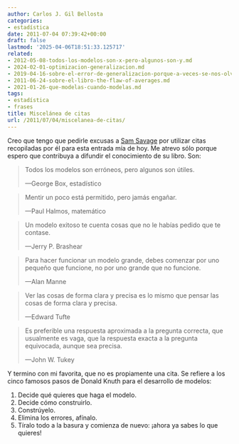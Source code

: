 ```yaml
---
author: Carlos J. Gil Bellosta
categories:
- estadística
date: 2011-07-04 07:39:42+00:00
draft: false
lastmod: '2025-04-06T18:51:33.125717'
related:
- 2012-05-08-todos-los-modelos-son-x-pero-algunos-son-y.md
- 2024-02-01-optimizacion-generalizacion.md
- 2019-04-16-sobre-el-error-de-generalizacion-porque-a-veces-se-nos-olvida.md
- 2011-06-24-sobre-el-libro-the-flaw-of-averages.md
- 2021-01-26-que-modelas-cuando-modelas.md
tags:
- estadística
- frases
title: Miscelánea de citas
url: /2011/07/04/miscelanea-de-citas/
---
```


Creo que tengo que pedirle excusas a [Sam Savage](https://datanalytics.com/2011/06/24/sobre-el-libro-the-flaw-of-averages/) por utilizar citas recopiladas por él para esta entrada mía de hoy. Me atrevo sólo porque espero que contribuya a difundir el conocimiento de su libro. Son:

>Todos los modelos son erróneos, pero algunos son útiles.
>
> —George Box, estadístico

>Mentir un poco está permitido, pero jamás engañar.
>
> —Paul Halmos, matemático

>Un modelo exitoso te cuenta cosas que no le habías pedido que te contase.
>
> —Jerry P. Brashear

>Para hacer funcionar un modelo grande, debes comenzar por uno pequeño que funcione, no por uno grande que no funcione.
>
> —Alan Manne

>Ver las cosas de forma clara y precisa es lo mismo que pensar las cosas de forma clara y precisa.
>
> —Edward Tufte

>Es preferible una respuesta aproximada a la pregunta correcta, que usualmente es vaga, que la respuesta exacta a la pregunta equivocada, aunque sea precisa.
>
> —John W. Tukey

Y termino con mi favorita, que no es propiamente una cita. Se refiere a los cinco famosos pasos de Donald Knuth para el desarrollo de modelos:

1. Decide qué quieres que haga el modelo.
2. Decide cómo construirlo.
3. Constrúyelo.
4. Elimina los errores, afínalo.
5. Tíralo todo a la basura y comienza de nuevo: ¡ahora ya sabes lo que quieres!
